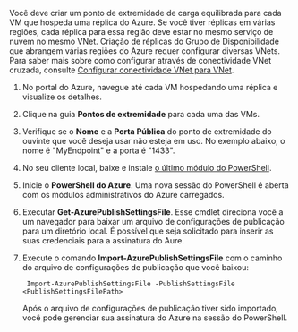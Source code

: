 Você deve criar um ponto de extremidade de carga equilibrada para cada VM que hospeda uma réplica do Azure. Se você tiver réplicas em várias regiões, cada réplica para essa região deve estar no mesmo serviço de nuvem no mesmo VNet. Criação de réplicas do Grupo de Disponibilidade que abrangem várias regiões do Azure requer configurar diversas VNets. Para saber mais sobre como configurar através de conectividade VNet cruzada, consulte [Configurar conectividade VNet para VNet](../articles/vpn-gateway/virtual-networks-configure-vnet-to-vnet-connection.md).

1. No portal do Azure, navegue até cada VM hospedando uma réplica e visualize os detalhes.
2. Clique na guia **Pontos de extremidade** para cada uma das VMs.
3. Verifique se o **Nome** e a **Porta Pública** do ponto de extremidade do ouvinte que você deseja usar não esteja em uso. No exemplo abaixo, o nome é "MyEndpoint" e a porta é "1433".
4. No seu cliente local, baixe e instale [o último módulo do PowerShell](https://azure.microsoft.com/downloads/).
5. Inicie o **PowerShell do Azure**. Uma nova sessão do PowerShell é aberta com os módulos administrativos do Azure carregados.
6. Executar **Get-AzurePublishSettingsFile**. Esse cmdlet direciona você a um navegador para baixar um arquivo de configurações de publicação para um diretório local. É possível que seja solicitado para inserir as suas credenciais para a assinatura do Aure.
7. Execute o comando **Import-AzurePublishSettingsFile** com o caminho do arquivo de configurações de publicação que você baixou:
   
        Import-AzurePublishSettingsFile -PublishSettingsFile <PublishSettingsFilePath>
   
    Após o arquivo de configurações de publicação tiver sido importado, você pode gerenciar sua assinatura do Azure na sessão do PowerShell.

<!--HONumber=Nov16_HO3-->



